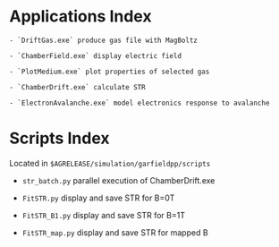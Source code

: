 # Applications Index

	- `DriftGas.exe` produce gas file with MagBoltz

	- `ChamberField.exe` display electric field 
	
	- `PlotMedium.exe` plot properties of selected gas

	- `ChamberDrift.exe` calculate STR
 
	- `ElectronAvalanche.exe` model electronics response to avalanche



# Scripts Index

Located in `$AGRELEASE/simulation/garfieldpp/scripts`

 - `str_batch.py` parallel execution of ChamberDrift.exe
 
 - `FitSTR.py` display and save STR for B=0T

 - `FitSTR_B1.py` display and save STR for B=1T
 
 - `FitSTR_map.py` display and save STR for mapped B
